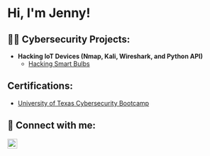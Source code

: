 <h1>Hi, I'm Jenny! <br/>
  
<h2>👨‍💻 Cybersecurity Projects:</h2>

- <b>Hacking IoT Devices (Nmap, Kali, Wireshark, and Python API)</b>
  - [Hacking Smart Bulbs](https://github.com/jenn628y/HackingSmartBulbs)
<h2> Certifications:</h2>

- [University of Texas Cybersecurity Bootcamp](https://www.youtube.com/watch?v=a83ASGn_V_s###)


<h2> 🤳 Connect with me:</h2>

[<img align="left" alt="JennyAlvarado | LinkedIn" width="22px" src="https://cdn.jsdelivr.net/npm/simple-icons@v3/icons/linkedin.svg" />][linkedin]

[linkedin]: https://www.linkedin.com/in/jennifer-alvarado-3563b4242/
<!--
**** is a ✨ _special_ ✨ repository because its `README.md` (this file) appears on your GitHub profile.

Here are some ideas to get you started:

- 🔭 I’m currently working on ...
- 🌱 I’m currently learning ...
- 👯 I’m looking to collaborate on ...
- 🤔 I’m looking for help with ...
- 💬 Ask me about ...
- 📫 How to reach me: ...
- 😄 Pronouns: ...
- ⚡ Fun fact: ...
-->
